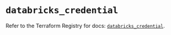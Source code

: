 # `databricks_credential`

Refer to the Terraform Registry for docs: [`databricks_credential`](https://registry.terraform.io/providers/databricks/databricks/1.62.0/docs/resources/credential).
